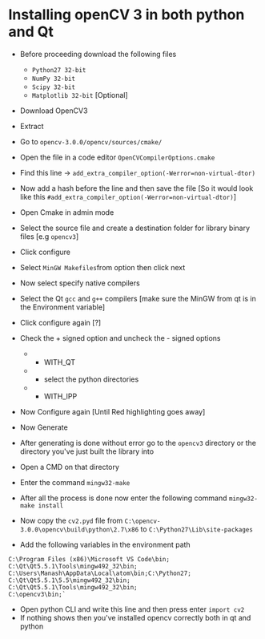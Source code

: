 # Installing openCV 3 in both python and Qt
* Before proceeding download the following files
  * `Python27 32-bit`
  * `NumPy 32-bit`
  * `Scipy 32-bit`
  * `Matplotlib 32-bit` [Optional]


* Download OpenCV3
* Extract
* Go to `opencv-3.0.0/opencv/sources/cmake/`
* Open the file in a code editor `OpenCVCompilerOptions.cmake`
* Find this line -> `add_extra_compiler_option(-Werror=non-virtual-dtor)`
* Now add a hash before the line and then save the file [So it would look like this `#add_extra_compiler_option(-Werror=non-virtual-dtor)`]
* Open Cmake in admin mode
* Select the source file and create a destination folder for library binary files [e.g `opencv3`]
* Click configure
* Select `MinGW Makefiles`from option then click next
* Now select specify native compilers
* Select the Qt `gcc` and `g++` compilers [make sure the MinGW from qt is in the Environment variable]
* Click configure again [?]
* Check the + signed option and uncheck the - signed options
  * + WITH_QT
  * + select the python directories
  * - WITH_IPP
* Now Configure again [Until Red highlighting goes away]
* Now Generate
* After generating is done without error go to the `opencv3` directory or the directory you've just built the library into
* Open a CMD on that directory
* Enter the command `mingw32-make`
* After all the process is done now enter the following command `mingw32-make install`
* Now copy the `cv2.pyd` file from `C:\opencv-3.0.0\opencv\build\python\2.7\x86` to `C:\Python27\Lib\site-packages`
* Add the following variables in the environment path 
```c:\users\manash\appdata\local\enthought\canopy\user\scripts;
C:\Program Files (x86)\Microsoft VS Code\bin;
C:\Qt\Qt5.5.1\Tools\mingw492_32\bin;
C:\Users\Manash\AppData\Local\atom\bin;C:\Python27;
C:\Qt\Qt5.5.1\5.5\mingw492_32\bin;
C:\Qt\Qt5.5.1\Tools\mingw492_32\bin;
C:\opencv3\bin;`
```
* Open python CLI and write this line and then press enter `import cv2`
* If nothing shows then you've installed opencv correctly both in qt and python


  
